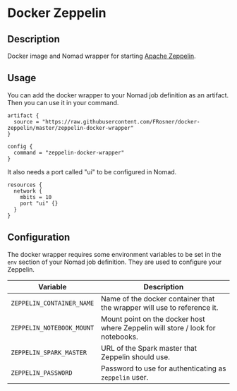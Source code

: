 # Docker Zeppelin

## Description

Docker image and Nomad wrapper for starting [Apache Zeppelin](https://zeppelin.apache.org/).

## Usage

You can add the docker wrapper to your Nomad job definition as an artifact. Then you can use it in your command.

```
artifact {
  source = "https://raw.githubusercontent.com/FRosner/docker-zeppelin/master/zeppelin-docker-wrapper"
}

config {
  command = "zeppelin-docker-wrapper"
}
```

It also needs a port called "ui" to be configured in Nomad.

```
resources {
  network {
    mbits = 10
    port "ui" {}
  }
}
```

## Configuration

The docker wrapper requires some environment variables to be set in the `env` section of your Nomad job definition.
They are used to configure your Zeppelin.

| Variable | Description |
| -------- | ----------- |
| `ZEPPELIN_CONTAINER_NAME` | Name of the docker container that the wrapper will use to reference it. |
| `ZEPPELIN_NOTEBOOK_MOUNT` | Mount point on the docker host where Zeppelin will store / look for notebooks. |
| `ZEPPELIN_SPARK_MASTER` | URL of the Spark master that Zeppelin should use. |
| `ZEPPELIN_PASSWORD` | Password to use for authenticating as `zeppelin` user. |
